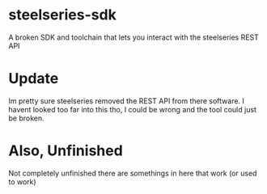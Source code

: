 # steelseries-sdk
A broken SDK and toolchain that lets you interact with the steelseries REST API

# Update
Im pretty sure steelseries removed the REST API from there software. I havent looked too far into this tho, I could be wrong and the tool could just be broken.

# Also, Unfinished
Not completely unfinished there are somethings in here that work (or used to work)
